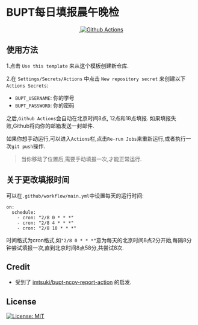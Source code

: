 # BUPT每日填报晨午晚检
<p align="center">
  <a href="">
    <img src=""
  <a href="https://github.com/Micuks/BUPT_ncov_daily_morning_adternoon_evening_report/blob/main/.github/workflows/main.yml">
    <img src="https://img.shields.io/github/workflow/status/Micuks/BUPT_ncov_daily_morning_adternoon_evening_report/ncov_dailyup_autorun" alt="Github Actions">
  </a>
</p>


## 使用方法

1.点击 `Use this template` 来从这个模板创建新仓库.

2.在 `Settings/Secrets/Actions` 中点击 `New repository secret` 来创建以下`Actions Secrets`:

- `BUPT_USERNAME`: 你的学号
- `BUPT_PASSWORD`: 你的密码

之后,`Github Actions`会自动在北京时间8点, 12点和18点填报. 如果填报失败,Github将向你的邮箱发送一封邮件.

如果你想手动运行,可以进入`Actions`栏,点击`Re-run Jobs`来重新运行,或者执行一次`git push`操作.

> 当你移动了位置后,需要手动填报一次,才能正常运行.

## 关于更改填报时间

可以在`.github/workflow/main.yml`中设置每天的运行时间:

```
on:
  schedule:
    - cron: "2/8 0 * * *"
    - cron: "2/8 4 * * *"
    - cron: "2/8 10 * * *"
```
时间格式为cron格式,如`"2/8 0 * * *"`意为每天的北京时间8点2分开始,每隔8分钟尝试填报一次,直到北京时间8点58分,共尝试8次.

## Credit

- 受到了 [imtsuki/bupt-ncov-report-action](https://github.com/imtsuki/bupt-ncov-report-action) 的启发.

## License

[![License: MIT](https://img.shields.io/badge/License-MIT-yellow.svg)](https://opensource.org/licenses/MIT)
